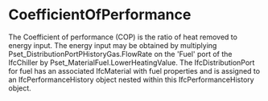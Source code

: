 CoefficientOfPerformance
========================

The Coefficient of performance (COP) is the ratio of heat removed to energy input.
The energy input may be obtained by multiplying
Pset_DistributionPortPHistoryGas.FlowRate on the 'Fuel' port of the IfcChiller by Pset_MaterialFuel.LowerHeatingValue.
The IfcDistributionPort for fuel has an associated IfcMaterial with fuel properties and is assigned to an IfcPerformanceHistory object nested within this IfcPerformanceHistory object.
